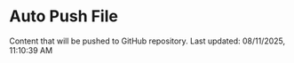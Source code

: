# Auto Push File

Content that will be pushed to GitHub repository.
Last updated: 08/11/2025, 11:10:39 AM